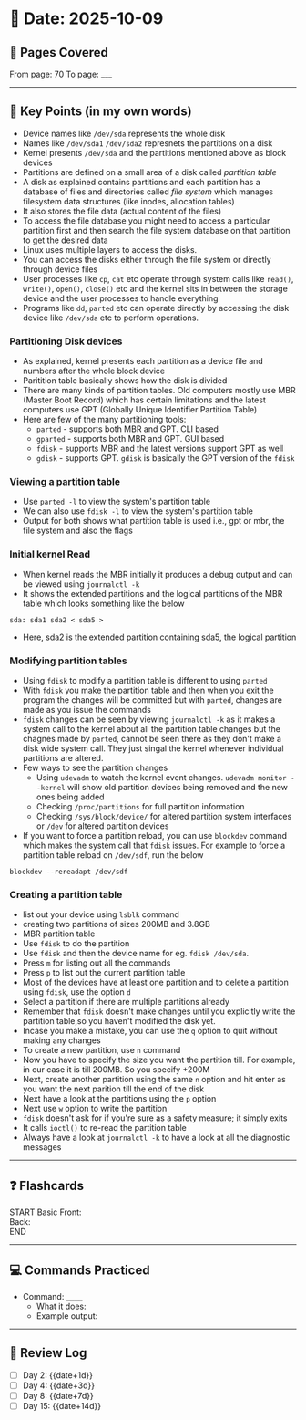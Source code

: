 # 📅 Date: 2025-10-09
## 📖 Pages Covered
From page: 70 To page: ___

---

## 📝 Key Points (in my own words)
- Device names like `/dev/sda` represents the whole disk 
- Names like `/dev/sda1` `/dev/sda2` represnets the partitions on a disk
- Kernel presents `/dev/sda` and the partitions mentioned above as block devices
- Partitions are defined on a small area of a disk called *partition table*  
- A disk as explained contains partitions and each partition has a database of files and directories called *file system* which manages filesystem data structures (like inodes, allocation tables)
- It also stores the file data (actual content of the files)
- To access the file database you might need to access a particular partition first and then search the file system database on that partition to get the desired data
- Linux uses multiple layers to access the disks.
- You can access the disks either through the file system or directly through device files
- User processes like `cp`, `cat` etc operate through system calls like `read()`, `write()`, `open()`, `close()` etc and the kernel sits in between the storage device and the user processes to handle everything
- Programs like `dd`, `parted` etc can operate directly by accessing the disk device like `/dev/sda` etc to perform operations.  

### Partitioning Disk devices
- As explained, kernel presents each partition as a device file and numbers after the whole block device
- Paritition table basically shows how the disk is divided
- There are many kinds of partition tables. Old computers mostly use MBR (Master Boot Record) which has certain limitations and the latest computers use GPT (Globally Unique Identifier Partition Table)
- Here are few of the many partitioning tools:
    - `parted` - supports both MBR and GPT. CLI based 
    - `gparted` - supports both MBR and GPT. GUI based 
    - `fdisk` - supports MBR and the latest versions support GPT as well
    - `gdisk` - supports GPT. `gdisk` is basically the GPT version of the `fdisk`  

### Viewing a partition table 
- Use `parted -l` to view the system's partition table 
- We can also use `fdisk -l` to view the system's partition table
- Output for both shows what partition table is used i.e., gpt or mbr, the file system and also the flags

### Initial kernel Read
- When kernel reads the MBR initially it produces a debug output and can be viewed using `journalctl -k` 
- It shows the extended partitions and the logical partitions of the MBR table which looks something like the below
```
sda: sda1 sda2 < sda5 >
```
- Here, sda2 is the extended partition containing sda5, the logical partition

### Modifying partition tables
- Using `fdisk` to modify a partition table is different to using `parted`  
- With `fdisk` you make the partition table and then when you exit the program the changes will be committed but with `parted`, changes are made as you issue the commands
- `fdisk` changes can be seen by viewing `journalctl -k` as it makes a system call to the kernel about all the partition table changes but the chagnes made by `parted`, cannot be seen there as they don't make a disk wide system call. They just singal the kernel whenever individual partitions are altered.
- Few ways to see the partition changes
    - Using `udevadm` to watch the kernel event changes. `udevadm monitor --kernel` will show old partition devices being removed and the new ones being added
    - Checking `/proc/partitions` for full partition information
    - Checking `/sys/block/device/` for altered partition system interfaces or `/dev` for altered partition devices
- If you want to force a partition reload, you can use `blockdev` command which makes the system call that `fdisk` issues. For example to force a partition table reload on `/dev/sdf`, run the below
```
blockdev --rereadapt /dev/sdf
```
### Creating a partition table
- list out your device using `lsblk` command
- creating two partitions of sizes 200MB and 3.8GB
- MBR partition table
- Use `fdisk` to do the partition
- Use `fdisk` and then the device name for eg. `fdisk /dev/sda`. 
- Press `m` for listing out all the commands
- Press `p` to list out the current partition table 
- Most of the devices have at least one partition and to delete a partition using `fdisk`, use the option `d`
- Select a partition if there are multiple partitions already
- Remember that `fdisk` doesn't make changes until you explicitly write the partition table,so you haven't modified the disk yet.
- Incase you make a mistake, you can use the `q` option to quit without making any changes
- To create a new partition, use `n` command
- Now you have to specify the size you want the partition till. For example, in our case it is till 200MB. So you specify +200M
- Next, create another partition using the same `n` option and hit enter as you want the next parition till the end of the disk
- Next have a look at the partitions using the `p` option
- Next use `w` option to write the partition
- `fdisk` doesn't ask for if you're sure as a safety measure; it simply exits
- It calls `ioctl()` to re-read the partition table 
- Always have a look at `journalctl -k` to have a look at all the diagnostic messages

---

## ❓ Flashcards
START
Basic
Front:  
Back:  
END

---

## 💻 Commands Practiced
- Command: `____`
  - What it does:  
  - Example output:  

---

## 🔄 Review Log
- [ ] Day 2: {{date+1d}}
- [ ] Day 4: {{date+3d}}
- [ ] Day 8: {{date+7d}}
- [ ] Day 15: {{date+14d}}
